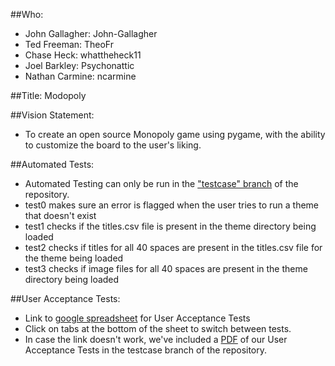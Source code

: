 ##Who:
 * John Gallagher: John-Gallagher
 * Ted Freeman: TheoFr
 * Chase Heck: whattheheck11
 * Joel Barkley: Psychonattic
 * Nathan Carmine: ncarmine
 
##Title: Modopoly

##Vision Statement:
 * To create an open source Monopoly game using pygame, with the ability to customize the board to the user's liking.

##Automated Tests:
 * Automated Testing can only be run in the ["testcase" branch](https://github.com/John-Gallagher/GroupProject-CSCI3308/tree/testcase) of the repository.
 * test0 makes sure an error is flagged when the user tries to run a theme that doesn't exist
 * test1 checks if the titles.csv file is present in the theme directory being loaded
 * test2 checks if titles for all 40 spaces are present in the titles.csv file for the theme being loaded
 * test3 checks if image files for all 40 spaces are present in the theme directory being loaded

##User Acceptance Tests:
 * Link to [google spreadsheet](https://docs.google.com/spreadsheets/d/1766dySpz8GaINldfmhx8DVYB1YtJl12H6tJG3r4XApc) for User Acceptance Tests 
 * Click on tabs at the bottom of the sheet to switch between tests.
 * In case the link doesn't work, we've included a [PDF](https://github.com/John-Gallagher/GroupProject-CSCI3308/blob/testcase/CSCI%203308%20User%20Acceptance%20Tests.pdf) of our User Acceptance Tests in the testcase branch of the repository.
